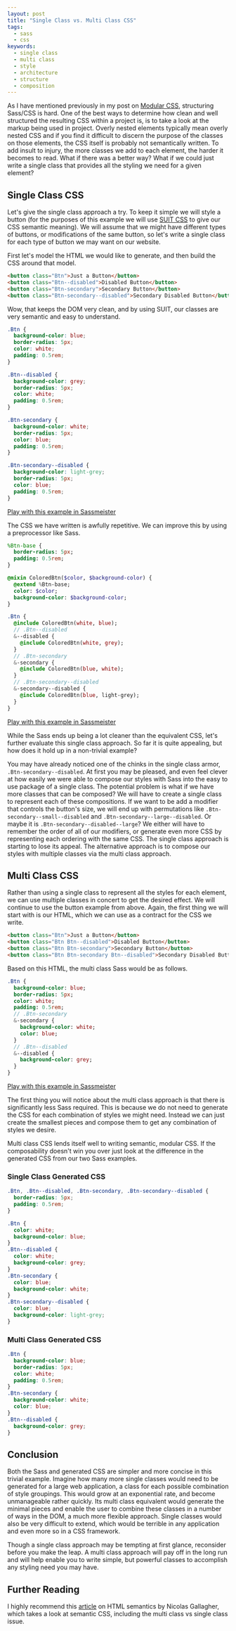 ```yaml
---
layout: post
title: "Single Class vs. Multi Class CSS"
tags:
  - sass
  - css
keywords:
  - single class
  - multi class
  - style
  - architecture
  - structure
  - composition
---
```


As I have mentioned previously in my post on [Modular CSS](/2014/08/25/modular-css-with-suitcss/), structuring Sass/CSS is hard. One of the best ways to determine how clean and well structured the resulting CSS within a project is, is to take a look at the markup being used in project. Overly nested elements typically mean overly nested CSS and if you find it difficult to discern the purpose of the classes on those elements, the CSS itself is probably not semantically written. To add insult to injury, the more classes we add to each element, the harder it becomes to read. What if there was a better way? What if we could just write a single class that provides all the styling we need for a given element?

<!--more-->

## Single Class CSS

Let's give the single class approach a try. To keep it simple we will style a button (for the purposes of this example we will use [SUIT CSS](/2014/08/25/modular-css-with-suitcss/) to give our CSS semantic meaning). We will assume that we might have different types of buttons, or modifications of the same button, so let's write a single class for each type of button we may want on our website.

First let's model the HTML we would like to generate, and then build the CSS around that model.

```html
<button class="Btn">Just a Button</button>
<button class="Btn--disabled">Disabled Button</button>
<button class="Btn-secondary">Secondary Button</button>
<button class="Btn-secondary--disabled">Secondary Disabled Button</button>
```

Wow, that keeps the DOM very clean, and by using SUIT, our classes are very semantic and easy to understand.

```css
.Btn {
  background-color: blue;
  border-radius: 5px;
  color: white;
  padding: 0.5rem;
}

.Btn--disabled {
  background-color: grey;
  border-radius: 5px;
  color: white;
  padding: 0.5rem;
}

.Btn-secondary {
  background-color: white;
  border-radius: 5px;
  color: blue;
  padding: 0.5rem;
}

.Btn-secondary--disabled {
  background-color: light-grey;
  border-radius: 5px;
  color: blue;
  padding: 0.5rem;
}
```

[Play with this example in Sassmeister](http://sassmeister.com/gist/ad10c8d57ac2807bcfc8)

The CSS we have written is awfully repetitive. We can improve this by using a preprocessor like Sass.

```sass
%Btn-base {
  border-radius: 5px;
  padding: 0.5rem;
}

@mixin ColoredBtn($color, $background-color) {
  @extend %Btn-base;
  color: $color;
  background-color: $background-color;
}

.Btn {
  @include ColoredBtn(white, blue);
  // .Btn--disabled
  &--disabled {
    @include ColoredBtn(white, grey);
  }
  // .Btn-secondary
  &-secondary {
    @include ColoredBtn(blue, white);
  }
  // .Btn-secondary--disabled
  &-secondary--disabled {
    @include ColoredBtn(blue, light-grey);
  }
}
```

[Play with this example in Sassmeister](http://sassmeister.com/gist/b36147e990969e8ce40d)

While the Sass ends up being a lot cleaner than the equivalent CSS, let's further evaluate this single class approach. So far it is quite appealing, but how does it hold up in a non-trivial example?

You may have already noticed one of the chinks in the single class armor, `.Btn-secondary--disabled`. At first you may be pleased, and even feel clever at how easily we were able to compose our styles with Sass into the easy to use package of a single class. The potential problem is what if we have more classes that can be composed? We will have to create a single class to represent each of these compositions. If we want to be add a modifier that controls the button's size, we will end up with permutations like `.Btn-secondary--small--disabled` and `.Btn-secondary--large--disabled`. Or maybe it is `.Btn-secondary--disabled--large`? We either will have to remember the order of all of our modifiers, or generate even more CSS by representing each ordering with the same CSS. The single class approach is starting to lose its appeal. The alternative approach is to compose our styles with multiple classes via the multi class approach.

## Multi Class CSS

Rather than using a single class to represent all the styles for each element, we can use multiple classes in concert to get the desired effect. We will continue to use the button example from above. Again, the first thing we will start with is our HTML, which we can use as a contract for the CSS we write.

```html
<button class="Btn">Just a Button</button>
<button class="Btn Btn--disabled">Disabled Button</button>
<button class="Btn Btn-secondary">Secondary Button</button>
<button class="Btn Btn-secondary Btn--disabled">Secondary Disabled Button</button>
```

Based on this HTML, the multi class Sass would be as follows.

```sass
.Btn {
  background-color: blue;
  border-radius: 5px;
  color: white;
  padding: 0.5rem;
  // .Btn-secondary
  &-secondary {
    background-color: white;
    color: blue;
  }
  // .Btn--disabled
  &--disabled {
    background-color: grey;
  }
}
```

[Play with this example in Sassmeister](http://sassmeister.com/gist/5d97c03de86bd194a007)

The first thing you will notice about the multi class approach is that there is significantly less Sass required. This is because we do not need to generate the CSS for each combination of styles we might need. Instead we can just create the smallest pieces and compose them to get any combination of styles we desire.

Multi class CSS lends itself well to writing semantic, modular CSS. If the composability doesn't win you over just look at the difference in the generated CSS from our two Sass examples.

### Single Class Generated CSS

```css
.Btn, .Btn--disabled, .Btn-secondary, .Btn-secondary--disabled {
  border-radius: 5px;
  padding: 0.5rem;
}

.Btn {
  color: white;
  background-color: blue;
}
.Btn--disabled {
  color: white;
  background-color: grey;
}
.Btn-secondary {
  color: blue;
  background-color: white;
}
.Btn-secondary--disabled {
  color: blue;
  background-color: light-grey;
}
```

### Multi Class Generated CSS

```css
.Btn {
  background-color: blue;
  border-radius: 5px;
  color: white;
  padding: 0.5rem;
}
.Btn-secondary {
  background-color: white;
  color: blue;
}
.Btn--disabled {
  background-color: grey;
}
```

## Conclusion

Both the Sass and generated CSS are simpler and more concise in this trivial example. Imagine how many more single classes would need to be generated for a large web application, a class for each possible combination of style groupings. This would grow at an exponential rate, and become unmanageable rather quickly. Its multi class equivalent would generate the minimal pieces and enable the user to combine these classes in a number of ways in the DOM, a much more flexible approach. Single classes would also be very difficult to extend, which would be terrible in any application and even more so in a CSS framework.

Though a single class approach may be tempting at first glance, reconsider before you make the leap. A multi class approach will pay off in the long run and will help enable you to write simple, but powerful classes to accomplish any styling need you may have.

## Further Reading

I highly recommend this [article](http://nicolasgallagher.com/about-html-semantics-front-end-architecture/) on HTML semantics by Nicolas Gallagher, which takes a look at semantic CSS, including the multi class vs single class issue.
